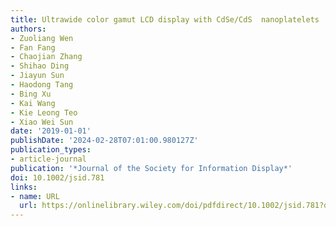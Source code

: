 ```yaml
---
title: Ultrawide color gamut LCD display with CdSe/CdS  nanoplatelets
authors:
- Zuoliang Wen
- Fan Fang
- Chaojian Zhang
- Shihao Ding
- Jiayun Sun
- Haodong Tang
- Bing Xu
- Kai Wang
- Kie Leong Teo
- Xiao Wei Sun
date: '2019-01-01'
publishDate: '2024-02-28T07:01:00.980127Z'
publication_types:
- article-journal
publication: '*Journal of the Society for Information Display*'
doi: 10.1002/jsid.781
links:
- name: URL
  url: https://onlinelibrary.wiley.com/doi/pdfdirect/10.1002/jsid.781?download=true
---
```

